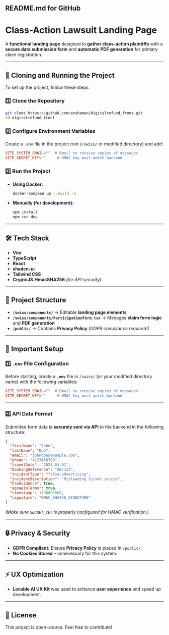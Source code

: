 ## **README.md for GitHub**  

# **Class-Action Lawsuit Landing Page**  

A **functional landing page** designed to **gather class-action plaintiffs** with a **secure data submission form** and **automatic PDF generation** for primary claim registration.  

---

## **🔗 Cloning and Running the Project**  

To set up the project, follow these steps:

### **1️⃣ Clone the Repository**  
```sh
git clone https://github.com/axshaman/digitalrefund_front.git
cd digitalrefund_front
```
### **2️⃣ Configure Environment Variables**  
Create a `.env` file in the project root (`/swiss/` or modified directory) and add:  

```ini
VITE_SYSTEM_EMAIL=""  # Email to receive copies of messages  
VITE_SECRET_KEY=""     # HMAC key must match backend  
```

### **3️⃣ Run the Project**  

- **Using Docker:**  
  ```sh
  docker-compose up --build -d
  ```

- **Manually (for development):**  
  ```sh
  npm install
  npm run dev
  ```

---

## **🛠 Tech Stack**  

- **Vite**  
- **TypeScript**  
- **React**  
- **shadcn-ui**  
- **Tailwind CSS**  
- **CryptoJS.HmacSHA256** *(for API security)*  

---

## **📂 Project Structure**  

- **`/swiss/components/`** → Editable **landing page elements**  
- **`/swiss/components/ParticipationForm.tsx`** → Manages **claim form logic** and **PDF generation**  
- **`/public/`** → Contains **Privacy Policy** *(GDPR compliance required!)*  

---

## **📌 Important Setup**  

### **1️⃣ `.env` File Configuration**  
Before starting, create a **`.env`** file in `/swiss/` (or your modified directory name) with the following variables:  

```ini
VITE_SYSTEM_EMAIL=""  # Email to receive copies of messages  
VITE_SECRET_KEY=""     # HMAC key must match backend  
```

---

### **2️⃣ API Data Format**  
Submitted form data is **securely sent via API** to the backend in the following structure:  
```json
{
  "firstName": "John",
  "lastName": "Doe",
  "email": "johndoe@example.com",
  "phone": "+123456789",
  "travelDate": "2025-01-01",
  "bookingReference": "ABC123",
  "incidentType": "false-advertising",
  "incidentDescription": "Misleading ticket prices",
  "hasEvidence": true,
  "agreeToTerms": true,
  "timestamp": 1700000000,
  "signature": "HMAC_SHA256_SIGNATURE"
}
```
*(Make sure `SECRET_KEY` is properly configured for HMAC verification.)*  

---

## **🔒 Privacy & Security**  

- **GDPR Compliant:** Ensure **Privacy Policy** is placed in `/public/`.  
- **No Cookies Stored** – unnecessary for this system.  

---

## **⚡ UX Optimization**  

- **Lovable AI UX Kit** was used to enhance **user experience** and speed up development.  

---

## **📜 License**  
This project is open-source. Feel free to contribute!  
```
